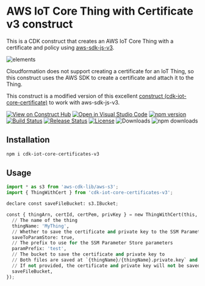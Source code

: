 # AWS IoT Core Thing with Certificate v3 construct

This is a CDK construct that creates an AWS IoT Core Thing with a certificate and policy using [aws-sdk-js-v3](https://github.com/aws/aws-sdk-js-v3).

![elements](./images/iot.png)

Cloudformation does not support creating a certificate for an IoT Thing, so this construct uses the AWS SDK to create a certificate and attach it to the Thing.

This construct is a modified version of this excellent [construct (cdk-iot-core-certificate)](https://github.com/devops-at-home/cdk-iot-core-certificates) to work with aws-sdk-js-v3.

[![View on Construct Hub](https://constructs.dev/badge?package=cdk-iot-core-certificates-v3)](https://constructs.dev/packages/cdk-iot-core-certificates-v3)
[![Open in Visual Studio Code](https://img.shields.io/static/v1?logo=visualstudiocode&label=&message=Open%20in%20Visual%20Studio%20Code&labelColor=2c2c32&color=007acc&logoColor=007acc)](https://open.vscode.dev/badmintoncryer/cdk-iot-core-certificates-v3)
[![npm version](https://badge.fury.io/js/cdk-iot-core-certificates-v3.svg)](https://badge.fury.io/js/cdk-iot-core-certificates-v3)
[![Build Status](https://github.com/badmintoncryer/cdk-iot-core-certificates-v3/actions/workflows/build.yml/badge.svg)](https://github.com/badmintoncryer/cdk-iot-core-certificates-v3/actions/workflows/build.yml)
[![Release Status](https://github.com/badmintoncryer/cdk-iot-core-certificates-v3/actions/workflows/release.yml/badge.svg)](https://github.com/badmintoncryer/cdk-iot-core-certificates-v3/actions/workflows/release.yml)
[![License](https://img.shields.io/badge/License-Apache%202.0-blue.svg)](https://opensource.org/licenses/Apache-2.0)
![Downloads](https://img.shields.io/badge/-DOWNLOADS:-brightgreen?color=gray)
![npm downloads](https://img.shields.io/npm/dt/cdk-iot-core-certificates-v3?label=npm&color=blueviolet)

## Installation

```bash
npm i cdk-iot-core-certificates-v3
```

## Usage

```python
import * as s3 from 'aws-cdk-lib/aws-s3';
import { ThingWithCert } from 'cdk-iot-core-certificates-v3';

declare const saveFileBucket: s3.IBucket;

const { thingArn, certId, certPem, privKey } = new ThingWithCert(this, 'MyThing', {
  // The name of the thing
  thingName: 'MyThing',
  // Whether to save the certificate and private key to the SSM Parameter Store
  saveToParamStore: true,
  // The prefix to use for the SSM Parameter Store parameters
  paramPrefix: 'test',
  // The bucket to save the certificate and private key to
  // Both files are saved at `{thingName}/{thingName}.private.key` and `{thingName}/{thingName}.cert.pem`
  // If not provided, the certificate and private key will not be saved
  saveFileBucket,
});
```
